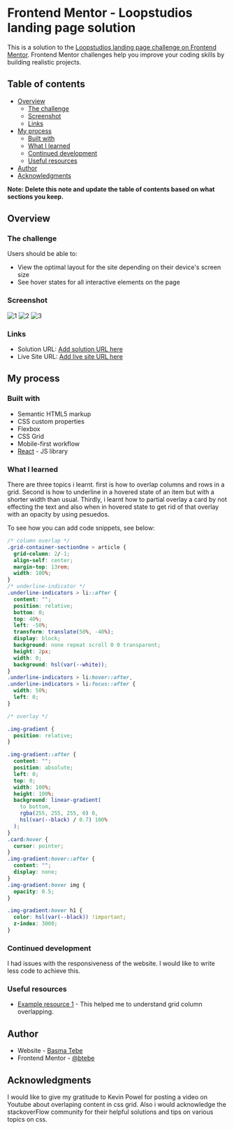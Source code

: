# Frontend Mentor - Loopstudios landing page solution

This is a solution to the [Loopstudios landing page challenge on Frontend Mentor](https://www.frontendmentor.io/challenges/loopstudios-landing-page-N88J5Onjw). Frontend Mentor challenges help you improve your coding skills by building realistic projects.

## Table of contents

- [Overview](#overview)
  - [The challenge](#the-challenge)
  - [Screenshot](#screenshot)
  - [Links](#links)
- [My process](#my-process)
  - [Built with](#built-with)
  - [What I learned](#what-i-learned)
  - [Continued development](#continued-development)
  - [Useful resources](#useful-resources)
- [Author](#author)
- [Acknowledgments](#acknowledgments)

**Note: Delete this note and update the table of contents based on what sections you keep.**

## Overview

### The challenge

Users should be able to:

- View the optimal layout for the site depending on their device's screen size
- See hover states for all interactive elements on the page

### Screenshot

![1](./src/screenshots/loopstudios_desktop.png)
![2](./src/screenshots/loopstudios_tablet.png)
![3](./src/screenshots/loopstudios_mobile.png)

### Links

- Solution URL: [Add solution URL here](https://your-solution-url.com)
- Live Site URL: [Add live site URL here](https://your-live-site-url.com)

## My process

### Built with

- Semantic HTML5 markup
- CSS custom properties
- Flexbox
- CSS Grid
- Mobile-first workflow
- [React](https://reactjs.org/) - JS library

### What I learned

There are three topics i learnt. first is how to overlap columns and rows in a grid. Second is how to underline in a hovered state of an item but with a shorter width than usual. Thirdly, i learnt how to partial overlay a card by not effecting the text and also when in hovered state to get rid of that overlay with an opacity by using pesuedos.

To see how you can add code snippets, see below:

```css
/* column overlap */
.grid-container-sectionOne > article {
  grid-column: 2/-1;
  align-self: center;
  margin-top: 13rem;
  width: 100%;
}
/* underline-indicator */
.underline-indicators > li::after {
  content: "";
  position: relative;
  bottom: 0;
  top: 40%;
  left: -50%;
  transform: translate(50%, -40%);
  display: block;
  background: none repeat scroll 0 0 transparent;
  height: 2px;
  width: 0;
  background: hsl(var(--white));
}
.underline-indicators > li:hover::after,
.underline-indicators > li:focus::after {
  width: 50%;
  left: 0;
}

/* overlay */

.img-gradient {
  position: relative;
}

.img-gradient::after {
  content: "";
  position: absolute;
  left: 0;
  top: 0;
  width: 100%;
  height: 100%;
  background: linear-gradient(
    to bottom,
    rgba(255, 255, 255, 0) 0,
    hsl(var(--black) / 0.7) 100%
  );
}
.card:hover {
  cursor: pointer;
}
.img-gradient:hover::after {
  content: "";
  display: none;
}
.img-gradient:hover img {
  opacity: 0.5;
}

.img-gradient:hover h1 {
  color: hsl(var(--black)) !important;
  z-index: 3000;
}
```

### Continued development

I had issues with the responsiveness of the website. I would like to write less code to achieve this.

### Useful resources

- [Example resource 1](https://www.youtube.com/watch?v=HFG3BKOqOlE) - This helped me to understand grid column overlapping.

## Author

- Website - [Basma Tebe](https://basma94tebe.wixsite.com/my-site)
- Frontend Mentor - [@btebe](https://www.frontendmentor.io/profile/btebe)

## Acknowledgments

I would like to give my gratitude to Kevin Powel for posting a video on Youtube about overlaping content in css grid. Also i would acknowledge the stackoverFlow community for their helpful solutions and tips on various topics on css.

